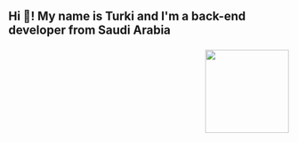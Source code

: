 <h2 align="left">Hi 👋! My name is Turki and I'm a back-end developer from Saudi Arabia </h2>


###

<img align="right" height="150" src="https://i.imgflip.com/65efzo.gif"  />

